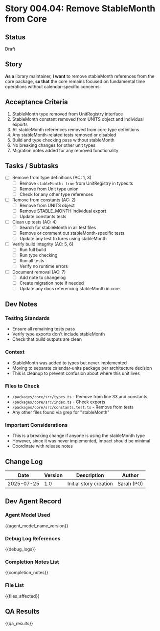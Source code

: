 # Story 004.04: Remove StableMonth from Core

## Status
Draft

## Story
**As a** library maintainer,
**I want** to remove stableMonth references from the core package,
**so that** the core remains focused on fundamental time operations without calendar-specific concerns.

## Acceptance Criteria
1. StableMonth type removed from UnitRegistry interface
2. StableMonth constant removed from UNITS object and individual exports
3. All stableMonth references removed from core type definitions
4. Any stableMonth-related tests removed or disabled
5. Build and type checking pass without stableMonth
6. No breaking changes for other unit types
7. Migration notes added for any removed functionality

## Tasks / Subtasks
- [ ] Remove from type definitions (AC: 1, 3)
  - [ ] Remove `stableMonth: true` from UnitRegistry in types.ts
  - [ ] Remove from Unit type union
  - [ ] Check for any other type references
- [ ] Remove from constants (AC: 2)
  - [ ] Remove from UNITS object
  - [ ] Remove STABLE_MONTH individual export
  - [ ] Update constants tests
- [ ] Clean up tests (AC: 4)
  - [ ] Search for stableMonth in all test files
  - [ ] Remove or comment out stableMonth-specific tests
  - [ ] Update any test fixtures using stableMonth
- [ ] Verify build integrity (AC: 5, 6)
  - [ ] Run full build
  - [ ] Run type checking
  - [ ] Run all tests
  - [ ] Verify no runtime errors
- [ ] Document removal (AC: 7)
  - [ ] Add note to changelog
  - [ ] Create migration note if needed
  - [ ] Update any docs referencing stableMonth in core

## Dev Notes

### Testing Standards
- Ensure all remaining tests pass
- Verify type exports don't include stableMonth
- Check that build outputs are clean

### Context
- StableMonth was added to types but never implemented
- Moving to separate calendar-units package per architecture decision
- This is cleanup to prevent confusion about where this unit lives

### Files to Check
- `/packages/core/src/types.ts` - Remove from line 33 and constants
- `/packages/core/src/index.ts` - Check exports
- `/packages/core/src/constants.test.ts` - Remove from tests
- Any other files found via grep for "stableMonth"

### Important Considerations
- This is a breaking change if anyone is using the stableMonth type
- However, since it was never implemented, impact should be minimal
- Coordinate with release notes

## Change Log
| Date | Version | Description | Author |
|------|---------|-------------|--------|
| 2025-07-25 | 1.0 | Initial story creation | Sarah (PO) |

## Dev Agent Record

### Agent Model Used
{{agent_model_name_version}}

### Debug Log References
{{debug_logs}}

### Completion Notes List
{{completion_notes}}

### File List
{{files_affected}}

## QA Results
{{qa_results}}
